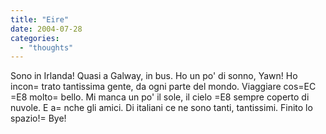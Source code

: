 ```yaml
---
title: "Eire"
date: 2004-07-28
categories: 
  - "thoughts"
---
```


Sono in Irlanda! Quasi a Galway, in bus. Ho un po' di sonno, Yawn! Ho incon= trato tantissima gente, da ogni parte del mondo. Viaggiare cos=EC =E8 molto= bello. Mi manca un po' il sole, il cielo =E8 sempre coperto di nuvole. E a= nche gli amici. Di italiani ce ne sono tanti, tantissimi. Finito lo spazio!= Bye!
